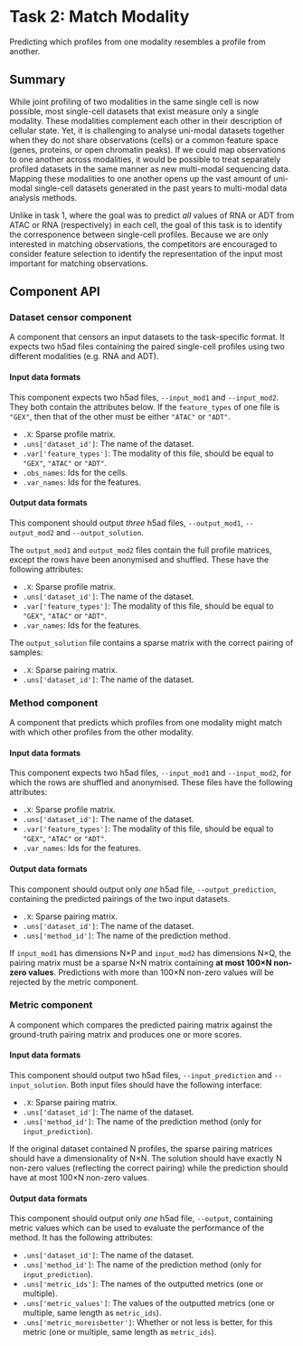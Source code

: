 # Task 2: Match Modality

Predicting which profiles from one modality resembles a profile from another.

## Summary

While joint profiling of two modalities in the same single cell is now possible, most single-cell datasets that exist measure only a single modality. These modalities complement each other in their description of cellular state. Yet, it is challenging to analyse uni-modal datasets together when they do not share observations (cells) or a common feature space (genes, proteins, or open chromatin peaks). If we could map observations to one another across modalities, it would be possible to treat separately profiled datasets in the same manner as new multi-modal sequencing data. Mapping these modalities to one another opens up the vast amount of uni-modal single-cell datasets generated in the past years to multi-modal data analysis methods.

Unlike in task 1, where the goal was to predict _all_ values of RNA or ADT from ATAC or RNA (respectively) in each cell, the goal of this task is to identify the corresponence between single-cell profiles. Because we are only interested in matching observations, the competitors are encouraged to consider feature selection to identify the representation of the input most important for matching observations.

## Component API

### Dataset censor component

A component that censors an input datasets to the task-specific format. It expects two h5ad files containing the paired single-cell profiles using two different modalities (e.g. RNA and ADT). 

#### Input data formats

This component expects two h5ad files, `--input_mod1` and `--input_mod2`. They both contain the attributes below. If the `feature_types` of one file is `"GEX"`, then that of the other must be either `"ATAC"` or `"ADT"`.

  * `.X`: Sparse profile matrix.
  * `.uns['dataset_id']`: The name of the dataset.
  * `.var['feature_types']`: The modality of this file, should be equal to `"GEX"`, `"ATAC"` or `"ADT"`.
  * `.obs_names`: Ids for the cells.
  * `.var_names`: Ids for the features.

#### Output data formats

This component should output *three* h5ad files, `--output_mod1`, `--output_mod2` and `--output_solution`. 

The `output_mod1` and `output_mod2` files contain the full profile matrices, except the rows have been anonymised and shuffled. These have the following attributes:

  * `.X`: Sparse profile matrix.
  * `.uns['dataset_id']`: The name of the dataset.
  * `.var['feature_types']`: The modality of this file, should be equal to `"GEX"`, `"ATAC"` or `"ADT"`.
  * `.var_names`: Ids for the features.

The `output_solution` file contains a sparse matrix with the correct pairing of samples:

  * `.X`: Sparse pairing matrix.
  * `.uns['dataset_id']`: The name of the dataset.

### Method component

A component that predicts which profiles from one modality might match with which other profiles from the other modality. 

#### Input data formats

This component expects two h5ad files, `--input_mod1` and `--input_mod2`, for which the rows are shuffled and anonymised. These files have the following attributes:

  * `.X`: Sparse profile matrix.
  * `.uns['dataset_id']`: The name of the dataset.
  * `.var['feature_types']`: The modality of this file, should be equal to `"GEX"`, `"ATAC"` or `"ADT"`.
  * `.var_names`: Ids for the features.

#### Output data formats

This component should output only *one* h5ad file, `--output_prediction`, containing the predicted pairings of the two input datasets.

  * `.X`: Sparse pairing matrix.
  * `.uns['dataset_id']`: The name of the dataset.
  * `.uns['method_id']`: The name of the prediction method.

If `input_mod1` has dimensions N×P and `input_mod2` has dimensions N×Q, the pairing matrix must be a sparse N×N matrix containing **at most 100×N non-zero values**. Predictions with more than 100×N non-zero values will be rejected by the metric component.

### Metric component

A component which compares the predicted pairing matrix against the ground-truth pairing matrix and produces one or more scores. 

#### Input data formats

This component should output two h5ad files, `--input_prediction` and `--input_solution`. Both input files should have the following interface:

  * `.X`: Sparse pairing matrix.
  * `.uns['dataset_id']`: The name of the dataset.
  * `.uns['method_id']`: The name of the prediction method (only for `input_prediction`).

If the original dataset contained N profiles, the sparse pairing matrices should have a dimensionality of N×N. The solution should have exactly N non-zero values (reflecting the correct pairing) while the prediction should have at most 100×N non-zero values. 

#### Output data formats

This component should output only *one* h5ad file, `--output`, containing metric values which can be used to evaluate the performance of the method. It has the following attributes:

  * `.uns['dataset_id']`: The name of the dataset.
  * `.uns['method_id']`: The name of the prediction method (only for `input_prediction`).
  * `.uns['metric_ids']`: The names of the outputted metrics (one or multiple).
  * `.uns['metric_values']`: The values of the outputted metrics (one or multiple, same length as `metric_ids`).
  * `.uns['metric_moreisbetter']`: Whether or not less is better, for this metric (one or multiple, same length as `metric_ids`).
